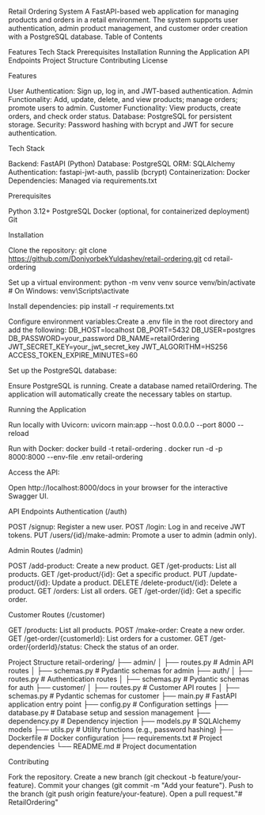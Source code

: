 Retail Ordering System
A FastAPI-based web application for managing products and orders in a retail environment. The system supports user authentication, admin product management, and customer order creation with a PostgreSQL database.
Table of Contents

Features
Tech Stack
Prerequisites
Installation
Running the Application
API Endpoints
Project Structure
Contributing
License

Features

User Authentication: Sign up, log in, and JWT-based authentication.
Admin Functionality: Add, update, delete, and view products; manage orders; promote users to admin.
Customer Functionality: View products, create orders, and check order status.
Database: PostgreSQL for persistent storage.
Security: Password hashing with bcrypt and JWT for secure authentication.

Tech Stack

Backend: FastAPI (Python)
Database: PostgreSQL
ORM: SQLAlchemy
Authentication: fastapi-jwt-auth, passlib (bcrypt)
Containerization: Docker
Dependencies: Managed via requirements.txt

Prerequisites

Python 3.12+
PostgreSQL
Docker (optional, for containerized deployment)
Git

Installation

Clone the repository:
git clone https://github.com/DoniyorbekYuldashev/retail-ordering.git
cd retail-ordering


Set up a virtual environment:
python -m venv venv
source venv/bin/activate  # On Windows: venv\Scripts\activate


Install dependencies:
pip install -r requirements.txt


Configure environment variables:Create a .env file in the root directory and add the following:
DB_HOST=localhost
DB_PORT=5432
DB_USER=postgres
DB_PASSWORD=your_password
DB_NAME=retailOrdering
JWT_SECRET_KEY=your_jwt_secret_key
JWT_ALGORITHM=HS256
ACCESS_TOKEN_EXPIRE_MINUTES=60


Set up the PostgreSQL database:

Ensure PostgreSQL is running.
Create a database named retailOrdering.
The application will automatically create the necessary tables on startup.


Running the Application

Run locally with Uvicorn:
uvicorn main:app --host 0.0.0.0 --port 8000 --reload


Run with Docker:
docker build -t retail-ordering .
docker run -d -p 8000:8000 --env-file .env retail-ordering


Access the API:

Open http://localhost:8000/docs in your browser for the interactive Swagger UI.


API Endpoints
Authentication (/auth)

POST /signup: Register a new user.
POST /login: Log in and receive JWT tokens.
PUT /users/{id}/make-admin: Promote a user to admin (admin only).

Admin Routes (/admin)

POST /add-product: Create a new product.
GET /get-products: List all products.
GET /get-product/{id}: Get a specific product.
PUT /update-product/{id}: Update a product.
DELETE /delete-product/{id}: Delete a product.
GET /orders: List all orders.
GET /get-order/{id}: Get a specific order.

Customer Routes (/customer)

GET /products: List all products.
POST /make-order: Create a new order.
GET /get-order/{customerId}: List orders for a customer.
GET /get-order/{orderId}/status: Check the status of an order.

Project Structure
retail-ordering/
├── admin/
│   ├── routes.py         # Admin API routes
│   ├── schemas.py       # Pydantic schemas for admin
├── auth/
│   ├── routes.py        # Authentication routes
│   ├── schemas.py       # Pydantic schemas for auth
├── customer/
│   ├── routes.py        # Customer API routes
│   ├── schemas.py       # Pydantic schemas for customer
├── main.py              # FastAPI application entry point
├── config.py            # Configuration settings
├── database.py          # Database setup and session management
├── dependency.py        # Dependency injection
├── models.py            # SQLAlchemy models
├── utils.py             # Utility functions (e.g., password hashing)
├── Dockerfile           # Docker configuration
├── requirements.txt     # Project dependencies
└── README.md            # Project documentation

Contributing

Fork the repository.
Create a new branch (git checkout -b feature/your-feature).
Commit your changes (git commit -m "Add your feature").
Push to the branch (git push origin feature/your-feature).
Open a pull request."# RetailOrdering" 
